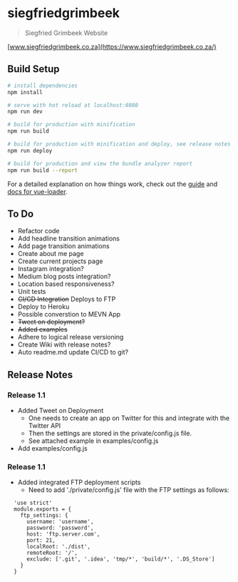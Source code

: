# siegfriedgrimbeek

> Siegfried Grimbeek Website

[www.siegfriedgrimbeek.co.za](https://www.siegfriedgrimbeek.co.za/)

## Build Setup

``` bash
# install dependencies
npm install

# serve with hot reload at localhost:8080
npm run dev

# build for production with minification
npm run build

# build for production with minification and deploy, see release notes below.
npm run deploy

# build for production and view the bundle analyzer report
npm run build --report
```

For a detailed explanation on how things work, check out the [guide](http://vuejs-templates.github.io/webpack/) and [docs for vue-loader](http://vuejs.github.io/vue-loader).

## To Do
- Refactor code
- Add headline transition animations
- Add page transition animations
- Create about me page
- Create current projects page
- Instagram integration?
- Medium blog posts integration?
- Location based responsiveness?
- Unit tests
- ~~CI/CD Integration~~ Deploys to FTP
- Deploy to Heroku
- Possible converstion to MEVN App
- ~~Tweet on deployment?~~
- ~~Added examples~~
- Adhere to logical release versioning
- Create Wiki with release notes?
- Auto readme.md update CI/CD to git?

## Release Notes
### Release 1.1
- Added Tweet on Deployment
  - One needs to create an app on Twitter for this and integrate with the Twitter API
  - Then the settings are stored in the private/config.js file.
  - See attached example in examples/config.js
- Add examples/config.js
### Release 1.1
- Added integrated FTP deployment scripts
  - Need to add './private/config.js' file with the FTP settings as follows:

```
  'use strict'
  module.exports = {
    ftp_settings: {
      username: 'username',
      password: 'password',
      host: 'ftp.server.com',
      port: 21,
      localRoot: './dist',
      remoteRoot: '/',
      exclude: ['.git', '.idea', 'tmp/*', 'build/*', '.DS_Store']
    }
  }

```

